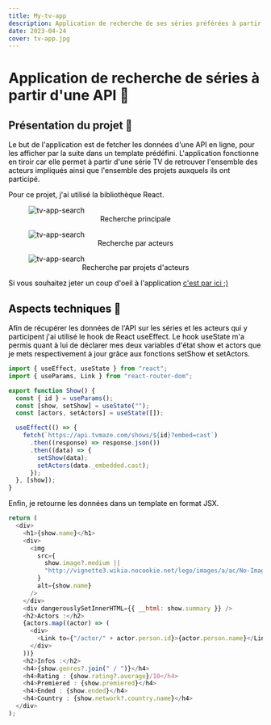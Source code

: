 ```yaml
---
title: My-tv-app
description: Application de recherche de ses séries préférées à partir d'une API.
date: 2023-04-24
cover: tv-app.jpg
---
```


# Application de recherche de séries à partir d'une API 📌

## Présentation du projet 📜

<font color="black">Le but de l'application est de fetcher les données d'une API en ligne, pour les afficher par la suite dans un template prédéfini. L'application fonctionne en tiroir car elle permet à partir d'une série TV de retrouver l'ensemble des acteurs impliqués ainsi que l'ensemble des projets auxquels ils ont participé.

Pour ce projet, j'ai utilisé la bibliothèque React.

<figure><img style="display: block; margin-left: auto; margin-right: auto" src="/images/projets/tv-search.jpg" alt="tv-app-search"></img><figcaption><center><font color="black">Recherche principale</center></figcaption></figure>

<figure><img style="display: block; margin-left: auto; margin-right: auto" src="/images/projets/tv-actor.jpg" alt="tv-app-search"></img><figcaption><center><font color="black">Recherche par acteurs</center></figcaption></figure>

<figure><img style="display: block; margin-left: auto; margin-right: auto" src="/images/projets/tv-projects.jpg" alt="tv-app-search"></img><figcaption><center><font color="black">Recherche par projets d'acteurs</center></figcaption></figure>

Si vous souhaitez jeter un coup d'oeil à l'application <a href="https://my-web-app-64479.web.app/" target="_blank">c'est par ici ;)</a>

## Aspects techniques 📐

Afin de récupérer les données de l'API sur les séries et les acteurs qui y participent j'ai utilisé le hook de React useEffect. Le hook useState m'a permis quant à lui de déclarer mes deux variables d'état show et actors que je mets respectivement à jour grâce aux fonctions setShow et setActors.

```js
import { useEffect, useState } from "react";
import { useParams, Link } from "react-router-dom";

export function Show() {
  const { id } = useParams();
  const [show, setShow] = useState("");
  const [actors, setActors] = useState([]);

  useEffect(() => {
    fetch(`https://api.tvmaze.com/shows/${id}?embed=cast`)
      .then((response) => response.json())
      .then((data) => {
        setShow(data);
        setActors(data._embedded.cast);
      });
  }, [show]);
}
```

Enfin, je retourne les données dans un template en format JSX.

```js
return (
  <div>
    <h1>{show.name}</h1>
    <div>
      <img
        src={
          show.image?.medium ||
          "http://vignette3.wikia.nocookie.net/lego/images/a/ac/No-Image-Basic.png/revision/latest?cb=20130819001030"
        }
        alt={show.name}
      />
    </div>
    <div dangerouslySetInnerHTML={{ __html: show.summary }} />
    <h2>Actors :</h2>
    {actors.map((actor) => (
      <div>
        <Link to={"/actor/" + actor.person.id}>{actor.person.name}</Link>
      </div>
    ))}
    <h2>Infos :</h2>
    <h4>{show.genres?.join(" / ")}</h4>
    <h4>Rating : {show.rating?.average}/10</h4>
    <h4>Premiered : {show.premiered}</h4>
    <h4>Ended : {show.ended}</h4>
    <h4>Country : {show.network?.country.name}</h4>
  </div>
);
```
